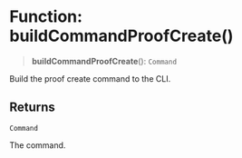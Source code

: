 # Function: buildCommandProofCreate()

> **buildCommandProofCreate**(): `Command`

Build the proof create command to the CLI.

## Returns

`Command`

The command.
